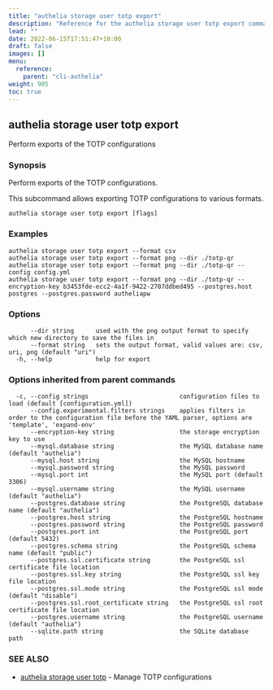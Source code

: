```yaml
---
title: "authelia storage user totp export"
description: "Reference for the authelia storage user totp export command."
lead: ""
date: 2022-06-15T17:51:47+10:00
draft: false
images: []
menu:
  reference:
    parent: "cli-authelia"
weight: 905
toc: true
---
```


## authelia storage user totp export

Perform exports of the TOTP configurations

### Synopsis

Perform exports of the TOTP configurations.

This subcommand allows exporting TOTP configurations to various formats.

```
authelia storage user totp export [flags]
```

### Examples

```
authelia storage user totp export --format csv
authelia storage user totp export --format png --dir ./totp-qr
authelia storage user totp export --format png --dir ./totp-qr --config config.yml
authelia storage user totp export --format png --dir ./totp-qr --encryption-key b3453fde-ecc2-4a1f-9422-2707ddbed495 --postgres.host postgres --postgres.password autheliapw
```

### Options

```
      --dir string      used with the png output format to specify which new directory to save the files in
      --format string   sets the output format, valid values are: csv, uri, png (default "uri")
  -h, --help            help for export
```

### Options inherited from parent commands

```
  -c, --config strings                         configuration files to load (default [configuration.yml])
      --config.experimental.filters strings    applies filters in order to the configuration file before the YAML parser, options are 'template', 'expand-env'
      --encryption-key string                  the storage encryption key to use
      --mysql.database string                  the MySQL database name (default "authelia")
      --mysql.host string                      the MySQL hostname
      --mysql.password string                  the MySQL password
      --mysql.port int                         the MySQL port (default 3306)
      --mysql.username string                  the MySQL username (default "authelia")
      --postgres.database string               the PostgreSQL database name (default "authelia")
      --postgres.host string                   the PostgreSQL hostname
      --postgres.password string               the PostgreSQL password
      --postgres.port int                      the PostgreSQL port (default 5432)
      --postgres.schema string                 the PostgreSQL schema name (default "public")
      --postgres.ssl.certificate string        the PostgreSQL ssl certificate file location
      --postgres.ssl.key string                the PostgreSQL ssl key file location
      --postgres.ssl.mode string               the PostgreSQL ssl mode (default "disable")
      --postgres.ssl.root_certificate string   the PostgreSQL ssl root certificate file location
      --postgres.username string               the PostgreSQL username (default "authelia")
      --sqlite.path string                     the SQLite database path
```

### SEE ALSO

* [authelia storage user totp](authelia_storage_user_totp.md)	 - Manage TOTP configurations

